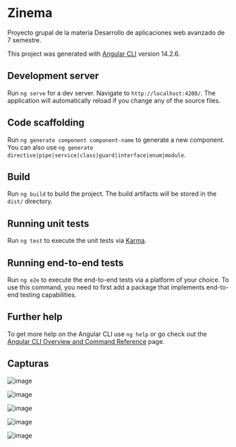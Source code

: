 # Zinema

Proyecto grupal de la materia Desarrollo de aplicaciones web avanzado de 7 semestre.


This project was generated with [Angular CLI](https://github.com/angular/angular-cli) version 14.2.6.

## Development server

Run `ng serve` for a dev server. Navigate to `http://localhost:4200/`. The application will automatically reload if you change any of the source files.

## Code scaffolding

Run `ng generate component component-name` to generate a new component. You can also use `ng generate directive|pipe|service|class|guard|interface|enum|module`.

## Build

Run `ng build` to build the project. The build artifacts will be stored in the `dist/` directory.

## Running unit tests

Run `ng test` to execute the unit tests via [Karma](https://karma-runner.github.io).

## Running end-to-end tests

Run `ng e2e` to execute the end-to-end tests via a platform of your choice. To use this command, you need to first add a package that implements end-to-end testing capabilities.

## Further help

To get more help on the Angular CLI use `ng help` or go check out the [Angular CLI Overview and Command Reference](https://angular.io/cli) page.

## Capturas

![image](https://user-images.githubusercontent.com/69605526/232688558-bf3df22d-675c-4812-a3a1-66453771154d.png)

![image](https://user-images.githubusercontent.com/69605526/232688639-44d0cc89-0a49-4c1f-833b-e2974252bafc.png)

![image](https://user-images.githubusercontent.com/69605526/232688708-54bfc106-dbfb-4791-842c-591838fcb740.png)

![image](https://user-images.githubusercontent.com/69605526/232688851-d61065ba-494b-4e97-ba52-47695fea7ed6.png)

![image](https://user-images.githubusercontent.com/69605526/232689005-047fe0a7-cda2-4d4f-a40a-bfbedfd3cb7f.png)


